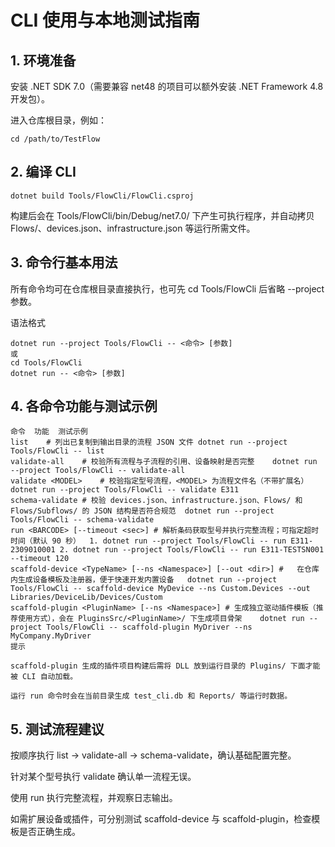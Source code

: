 ﻿# CLI 使用与本地测试指南
## 1. 环境准备
安装 .NET SDK 7.0（需要兼容 net48 的项目可以额外安装 .NET Framework 4.8 开发包）。

进入仓库根目录，例如：
```shell
cd /path/to/TestFlow
```
## 2. 编译 CLI
```shell
dotnet build Tools/FlowCli/FlowCli.csproj
```
构建后会在 Tools/FlowCli/bin/Debug/net7.0/ 下产生可执行程序，并自动拷贝 Flows/、devices.json、infrastructure.json 等运行所需文件。

## 3. 命令行基本用法
所有命令均可在仓库根目录直接执行，也可先 cd Tools/FlowCli 后省略 --project 参数。

语法格式
```shell
dotnet run --project Tools/FlowCli -- <命令> [参数]
或
cd Tools/FlowCli
dotnet run -- <命令> [参数]
```
## 4. 各命令功能与测试示例

```
命令	功能	测试示例
list	# 列出已复制到输出目录的流程 JSON 文件	dotnet run --project Tools/FlowCli -- list
validate-all	# 校验所有流程与子流程的引用、设备映射是否完整	dotnet run --project Tools/FlowCli -- validate-all
validate <MODEL>	# 校验指定型号流程，<MODEL> 为流程文件名（不带扩展名）	dotnet run --project Tools/FlowCli -- validate E311
schema-validate	# 校验 devices.json、infrastructure.json、Flows/ 和 Flows/Subflows/ 的 JSON 结构是否符合规范	dotnet run --project Tools/FlowCli -- schema-validate
run <BARCODE> [--timeout <sec>]	# 解析条码获取型号并执行完整流程；可指定超时时间（默认 90 秒）	1. dotnet run --project Tools/FlowCli -- run E311-2309010001 2. dotnet run --project Tools/FlowCli -- run E311-TESTSN001 --timeout 120
scaffold-device <TypeName> [--ns <Namespace>] [--out <dir>] # 	在仓库内生成设备模板及注册器，便于快速开发内置设备	dotnet run --project Tools/FlowCli -- scaffold-device MyDevice --ns Custom.Devices --out Libraries/DeviceLib/Devices/Custom
scaffold-plugin <PluginName> [--ns <Namespace>]	# 生成独立驱动插件模板（推荐使用方式），会在 PluginsSrc/<PluginName>/ 下生成项目骨架	dotnet run --project Tools/FlowCli -- scaffold-plugin MyDriver --ns MyCompany.MyDriver
提示

scaffold-plugin 生成的插件项目构建后需将 DLL 放到运行目录的 Plugins/ 下面才能被 CLI 自动加载。

运行 run 命令时会在当前目录生成 test_cli.db 和 Reports/ 等运行时数据。

```

## 5. 测试流程建议
按顺序执行 list → validate-all → schema-validate，确认基础配置完整。

针对某个型号执行 validate <MODEL> 确认单一流程无误。

使用 run <BARCODE> 执行完整流程，并观察日志输出。

如需扩展设备或插件，可分别测试 scaffold-device 与 scaffold-plugin，检查模板是否正确生成。

